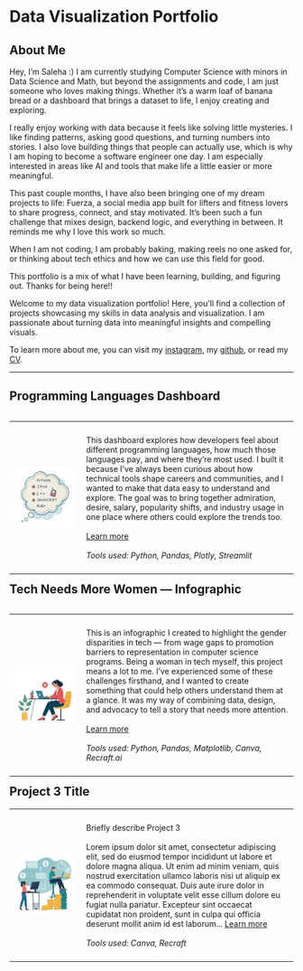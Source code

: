 # Data Visualization Portfolio

## About Me
Hey, I’m Saleha :)
I am currently studying Computer Science with minors in Data Science and Math, but beyond the assignments and code, I am just someone who loves making things. Whether it’s a warm loaf of banana bread or a dashboard that brings a dataset to life, I enjoy creating and exploring.

I really enjoy working with data because it feels like solving little mysteries. I like finding patterns, asking good questions, and turning numbers into stories. I also love building things that people can actually use, which is why I am hoping to become a software engineer one day. I am especially interested in areas like AI and tools that make life a little easier or more meaningful.

This past couple months, I have also been bringing one of my dream projects to life: Fuerza, a social media app built for lifters and fitness lovers to share progress, connect, and stay motivated. It’s been such a fun challenge that mixes design, backend logic, and everything in between. It reminds me why I love this work so much.

When I am not coding, I am probably baking, making reels no one asked for, or thinking about tech ethics and how we can use this field for good.

This portfolio is a mix of what I have been learning, building, and figuring out. Thanks for being here!!

Welcome to my data visualization portfolio! Here, you'll find a collection of projects showcasing my skills in data analysis and visualization. I am passionate about turning data into meaningful insights and compelling visuals.

<!--Include links to documents or sites that may be useful to your target audience: website, LinkedIn, your cv/resume, github, a community you contribute to, etc -->

To learn more about me, you can visit my [instagram](https://www.instagram.com/salehaa2.0/), my [github](https://github.com/salehaiftikharr), or read my [CV](images/CV.pdf).


---

## Programming Languages Dashboard

<table align="left" style="border-collapse: collapse; border: none;">
    <tr style="border: none;">
        <td style="padding: 10px; width:25%; border: none;"> 
            <img src="./images/proj1.png" alt="Dashboard screenshot">
        </td>
        <td style="padding:10px; width:75%; border: none;" valign="top">
            <p>
            This dashboard explores how developers feel about different programming languages, how much those languages pay, and where they’re most used. 
            I built it because I’ve always been curious about how technical tools shape careers and communities, and I wanted to make that data easy to understand and explore. 
            The goal was to bring together admiration, desire, salary, popularity shifts, and industry usage in one place where others could explore the trends too.
            <br><br>
            <a href="./Project 1/README.md">Learn more</a>
            <br><br>
            <i>Tools used: Python, Pandas, Plotly, Streamlit</i>
            </p>
        </td>
    </tr> 
</table>


## Tech Needs More Women — Infographic

<table align="left" style="border-collapse: collapse; border: none;">
    <tr style="border: none;">
        <td style="padding: 10px; width:25%; border: none;"> 
            <img src="./images/proj2.png" alt="Infographic preview">
        </td>
        <td style="padding:10px; width:75%; border: none;" valign="top">
            <p>
            This is an infographic I created to highlight the gender disparities in tech — from wage gaps to promotion barriers to representation in computer science programs. 
            Being a woman in tech myself, this project means a lot to me. I’ve experienced some of these challenges firsthand, and I wanted to create something that could help others understand them at a glance. 
            It was my way of combining data, design, and advocacy to tell a story that needs more attention.
            <br><br>
            <a href="./Project 2/README.md">Learn more</a>
            <br><br>
            <i>Tools used: Python, Pandas, Matplotlib, Canva, Recraft.ai</i>
            </p>
        </td>
    </tr> 
</table>


## Project 3 Title
<table align="right | left" style = "border-collapse: collapse; border: none;">
    <tr style = "border: none;">
        <td style="padding: 10px; width:25%; border: none;"> 
            <img src="./Images/proj3.png" alt="3" >
        </td>
        <td style="padding:10px; width:75%; border: none;" valign = "top">
            <p>
            Briefly describe Project 3 <br><br>
            Lorem ipsum dolor sit amet, consectetur adipiscing elit, sed do eiusmod tempor incididunt ut labore et dolore magna aliqua. Ut enim ad minim veniam, quis nostrud exercitation ullamco laboris nisi ut aliquip ex ea commodo consequat. Duis aute irure dolor in reprehenderit in voluptate velit esse cillum dolore eu fugiat nulla pariatur. Excepteur sint occaecat cupidatat non proident, sunt in culpa qui officia deserunt mollit anim id est laborum... <a href="./Project 3/README.md">Learn more</a>
            <br><br>
            <i>Tools used: Canva, Recraft</i>
            </p>
        </td>
    </tr> 
</table>
